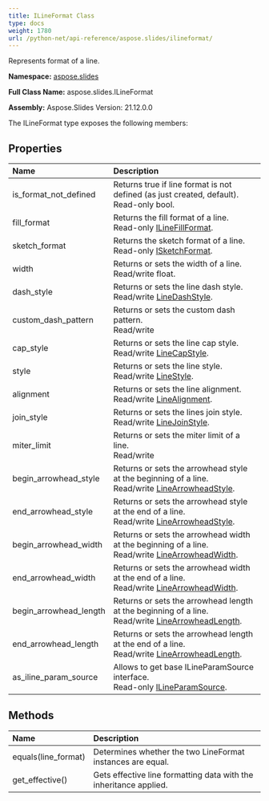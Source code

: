 ```yaml
---
title: ILineFormat Class
type: docs
weight: 1780
url: /python-net/api-reference/aspose.slides/ilineformat/
---
```


Represents format of a line.

**Namespace:** [aspose.slides](/slides/python-net/api-reference/aspose.slides/)

**Full Class Name:** aspose.slides.ILineFormat

**Assembly:**  Aspose.Slides Version: 21.12.0.0

The ILineFormat type exposes the following members:
## **Properties**
|**Name**|**Description**|
| :- | :- |
|is_format_not_defined|Returns true if line format is not defined (as just created, default).<br/>            Read-only bool.|
|fill_format|Returns the fill format of a line.<br/>            Read-only [ILineFillFormat](/slides/python-net/api-reference/aspose.slides/ilinefillformat/).|
|sketch_format|Returns the sketch format of a line.<br/>            Read-only [ISketchFormat](/slides/python-net/api-reference/aspose.slides/isketchformat/).|
|width|Returns or sets the width of a line.<br/>            Read/write float.|
|dash_style|Returns or sets the line dash style.<br/>            Read/write [LineDashStyle](/slides/python-net/api-reference/aspose.slides/linedashstyle/).|
|custom_dash_pattern|Returns or sets the custom dash pattern.<br/>            Read/write|
|cap_style|Returns or sets the line cap style.<br/>            Read/write [LineCapStyle](/slides/python-net/api-reference/aspose.slides/linecapstyle/).|
|style|Returns or sets the line style.<br/>            Read/write [LineStyle](/slides/python-net/api-reference/aspose.slides/linestyle/).|
|alignment|Returns or sets the line alignment.<br/>            Read/write [LineAlignment](/slides/python-net/api-reference/aspose.slides/linealignment/).|
|join_style|Returns or sets the lines join style.<br/>            Read/write [LineJoinStyle](/slides/python-net/api-reference/aspose.slides/linejoinstyle/).|
|miter_limit|Returns or sets the miter limit of a line.<br/>            Read/write|
|begin_arrowhead_style|Returns or sets the arrowhead style at the beginning of a line.<br/>            Read/write [LineArrowheadStyle](/slides/python-net/api-reference/aspose.slides/linearrowheadstyle/).|
|end_arrowhead_style|Returns or sets the arrowhead style at the end of a line.<br/>            Read/write [LineArrowheadStyle](/slides/python-net/api-reference/aspose.slides/linearrowheadstyle/).|
|begin_arrowhead_width|Returns or sets the arrowhead width at the beginning of a line.<br/>            Read/write [LineArrowheadWidth](/slides/python-net/api-reference/aspose.slides/linearrowheadwidth/).|
|end_arrowhead_width|Returns or sets the arrowhead width at the end of a line.<br/>            Read/write [LineArrowheadWidth](/slides/python-net/api-reference/aspose.slides/linearrowheadwidth/).|
|begin_arrowhead_length|Returns or sets the arrowhead length at the beginning of a line.<br/>            Read/write [LineArrowheadLength](/slides/python-net/api-reference/aspose.slides/linearrowheadlength/).|
|end_arrowhead_length|Returns or sets the arrowhead length at the end of a line.<br/>            Read/write [LineArrowheadLength](/slides/python-net/api-reference/aspose.slides/linearrowheadlength/).|
|as_iline_param_source|Allows to get base ILineParamSource interface.<br/>            Read-only [ILineParamSource](/slides/python-net/api-reference/aspose.slides/ilineparamsource/).|
## **Methods**
|**Name**|**Description**|
| :- | :- |
|equals(line_format)|Determines whether the two LineFormat instances are equal.|
|get_effective()|Gets effective line formatting data with the inheritance applied.|

